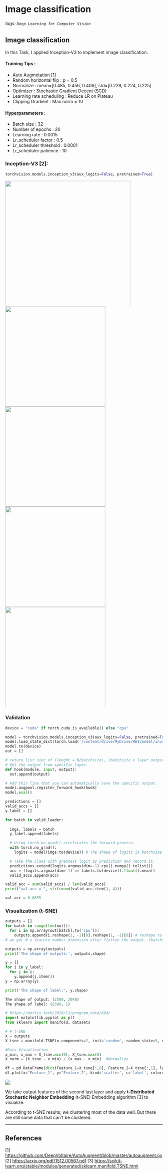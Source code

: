 # Image classification

###### tags: `Deep Learning for Computer Vision`

## Image classification

In this Task, I applied Inception-V3 to implement image classification.

#### Training Tips :
* Auto Augmetation [1]
* Random horizontal flip : p = 0.5
* Normalize : mean=[0.485, 0.456, 0.406], std=[0.229, 0.224, 0.225]
* Optimizer : Stochastic Gradient Decent (SGD)
* Learning rate scheduling : Reduce LR on Plateau
* Clipping Gradient : Max norm = 10



#### Hyperparameters :
* Batch size : 32
* Number of epochs : 20
* Learning rate : 0.0015
* Lr_scheduler factor : 0.5
* Lr_scheduler threshold : 0.0001
* Lr_scheduler patience : 10


### Inception-V3 [2]:

``` python
torchvision.models.inception_v3(aux_logits=False, pretrained=True)
```

<img src="https://i.imgur.com/4AjMo50.png" width="400"/>
<img src="https://i.imgur.com/z0nl7FG.png" width="320"/>
<img src="https://i.imgur.com/obJFBdx.png" width="320"/>
<img src="https://i.imgur.com/C4uUnBz.png" width="320"/>
<img src="https://i.imgur.com/PWUZm8r.png" width="320"/>



### Validation
``` python
device = "cuda" if torch.cuda.is_available() else "cpu"

model = torchvision.models.inception_v3(aux_logits=False, pretrained=True)
model.load_state_dict(torch.load('/content/drive/MyDrive/HW1/model/inv3.pth'))
model.to(device)
out = []

# return list siez of (lenght = N/batchsize), (batchsize x layer output dimension) on every list item.  
# Get the output from specific layer.
def hook(module, input, output):
  out.append(output) 

# Add this line that you can automatically save the specific output.
model.avgpool.register_forward_hook(hook) 
model.eval()

predictions = []
valid_accs = []
y_label = []

for batch in valid_loader:
   
  imgs, labels = batch
  y_label.append(labels)

  # Using torch.no_grad() accelerates the forward process.
  with torch.no_grad():
    logits = model(imgs.to(device)) # The shape of logits is batchsize x layer output dimension.

  # Take the class with greatest logit as prediction and record it.
  predictions.extend(logits.argmax(dim=-1).cpu().numpy().tolist())
  acc = (logits.argmax(dim=-1) == labels.to(device)).float().mean()
  valid_accs.append(acc)

valid_acc = sum(valid_accs) / len(valid_accs)
print("val_acc = ", str(round(valid_acc.item(), 4)))
```

``` python
val_acc = 0.8655
```


### Visualization (t-SNE)
``` python
outputs = []
for batch in range(len(out)):
  for i in np.array(out[batch].to('cpu')):
    outputs.append(i.reshape(1, -1)[0].reshape(1, -1)[0]) # reshape to 1 x dimension
# we got N x fearure number dimension after flatten the output. (batchsize shape)

outputs = np.array(outputs)
print('The shape of outputs:', outputs.shape)

y = []
for i in y_label:
  for j in i:
    y.append(j.item())
y = np.array(y)

print('The shape of label:', y.shape)
```
``` python
The shape of output: (2500, 2048)
The shape of label: (2500, 1)
```

``` python
# https://mortis.tech/2019/11/program_note/664/
import matplotlib.pyplot as plt
from sklearn import manifold, datasets

# # t-SNE
X = outputs
X_tsne = manifold.TSNE(n_components=2, init='random', random_state=5, verbose=1, n_iter=2000).fit_transform(X)

#Data Visualization
x_min, x_max = X_tsne.min(0), X_tsne.max(0)
X_norm = (X_tsne - x_min) / (x_max - x_min)  #Normalize

df = pd.DataFrame(dict(Feature_1=X_tsne[:,0], Feature_2=X_tsne[:,1], label=y))
df.plot(x="Feature_1", y="Feature_2", kind='scatter', c='label', colormap='viridis', figsize=(20,20))
```
![](https://i.imgur.com/CJokRxE.png)

We take output features of the second last layer and apply **t-Distributed Stochastic Neighbor Embedding** (t-SNE) Embedding algorithm [3] to visualize. 

According to t-SNE results, we clustering most of the data well. But there are still some data that can't be clustered.


---




## References
[1] https://github.com/DeepVoltaire/AutoAugment/blob/master/autoaugment.py
[2] https://arxiv.org/pdf/1512.00567.pdf
[3] https://scikit-learn.org/stable/modules/generated/sklearn.manifold.TSNE.html
